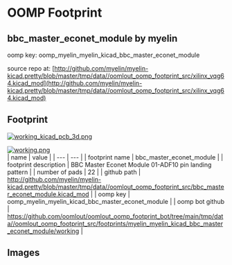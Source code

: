 # OOMP Footprint  
## bbc_master_econet_module  by myelin  
  
oomp key: oomp_myelin_myelin_kicad_bbc_master_econet_module  
  
source repo at: [http://github.com/myelin/myelin-kicad.pretty/blob/master/tmp/data//oomlout_oomp_footprint_src/xilinx_vqg64.kicad_mod](http://github.com/myelin/myelin-kicad.pretty/blob/master/tmp/data//oomlout_oomp_footprint_src/xilinx_vqg64.kicad_mod)  
## Footprint  
  
[![working_kicad_pcb_3d.png](working_kicad_pcb_3d_600.png)](working_kicad_pcb_3d.png)  
  
[![working.png](working_600.png)](working.png)  
| name | value | 
| --- | --- | 
| footprint name | bbc_master_econet_module | 
| footprint description | BBC Master Econet Module 01-ADF10 pin landing pattern | 
| number of pads | 22 | 
| github path | http://github.com/myelin/myelin-kicad.pretty/blob/master/tmp/data//oomlout_oomp_footprint_src/bbc_master_econet_module.kicad_mod | 
| oomp key | oomp_myelin_myelin_kicad_bbc_master_econet_module | 
| oomp bot github | https://github.com/oomlout/oomlout_oomp_footprint_bot/tree/main/tmp/data//oomlout_oomp_footprint_src/footprints/myelin_myelin_kicad_bbc_master_econet_module/working | 
## Images  
